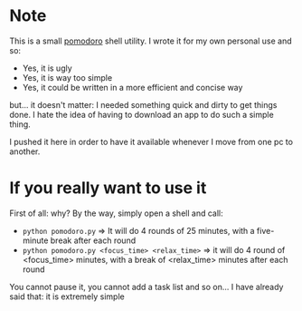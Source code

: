 # Note
This is a small [pomodoro](http://www.pomodorotechnique.com) shell utility. I wrote it for my own personal use and so:
- Yes, it is ugly
- Yes, it is way too simple
- Yes, it could be written in a more efficient and concise way

but... it doesn't matter: I needed something quick and dirty to get things done.
I hate the idea of having to download an app to do such a simple thing.

I pushed it here in order to have it available whenever I move from one pc to another.

# If you really want to use it
First of all: why? By the way, simply open a shell and call:
- `python pomodoro.py` => It will do 4 rounds of 25 minutes, with a five-minute break after each round
- `python pomodoro.py <focus_time> <relax_time>` => it will do 4 round of <focus_time> minutes, with a break of <relax_time> minutes after each round

You cannot pause it, you cannot add a task list and so on... I have already said that: it is extremely simple
